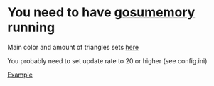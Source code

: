 # You need to have [gosumemory](https://github.com/l3lackShark/gosumemory/releases/latest) running

Main color and amount of triangles sets [here](https://github.com/l3lackShark/MenuTriangles/blob/2fa41a89707a1225f3561d7d09e8c03e29b50efe/index.html#L47)

You probably need to set update rate to 20 or higher (see config.ini)

[Example](https://cdn.discordapp.com/attachments/731854916934565953/775511235436216360/triangles.mp4) 
